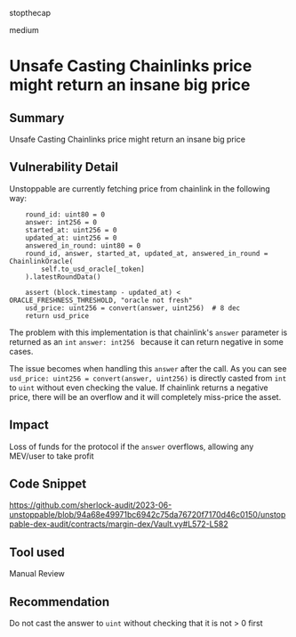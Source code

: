 stopthecap

medium

# Unsafe Casting Chainlinks price might return an insane big price

## Summary
Unsafe Casting Chainlinks price might return an insane big price

## Vulnerability Detail
Unstoppable are currently fetching price from chainlink in the following way:

```solidity
    round_id: uint80 = 0
    answer: int256 = 0
    started_at: uint256 = 0
    updated_at: uint256 = 0
    answered_in_round: uint80 = 0
    round_id, answer, started_at, updated_at, answered_in_round = ChainlinkOracle(
        self.to_usd_oracle[_token]
    ).latestRoundData()

    assert (block.timestamp - updated_at) < ORACLE_FRESHNESS_THRESHOLD, "oracle not fresh"
    usd_price: uint256 = convert(answer, uint256)  # 8 dec
    return usd_price
```

The problem with this implementation is that chainlink's `answer` parameter is returned as an `int` `answer: int256 ` because it can return negative in some cases.

The issue becomes when handling this `answer` after the call. As you can see `usd_price: uint256 = convert(answer, uint256)`  is directly casted from `int` to `uint` without even checking the value.
If chainlink returns a negative price, there will be an overflow and it will completely miss-price the asset.

## Impact
Loss of funds for the protocol if the `answer` overflows, allowing any MEV/user to take profit

## Code Snippet
https://github.com/sherlock-audit/2023-06-unstoppable/blob/94a68e49971bc6942c75da76720f7170d46c0150/unstoppable-dex-audit/contracts/margin-dex/Vault.vy#L572-L582

## Tool used

Manual Review

## Recommendation
Do not cast the answer to `uint` without checking that it is not > 0 first